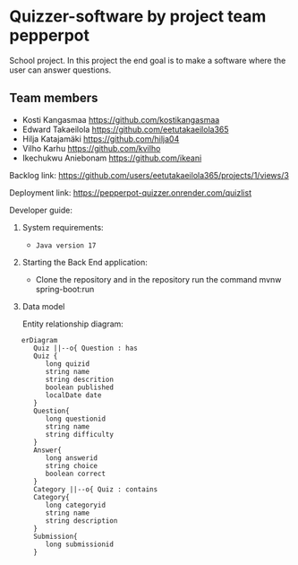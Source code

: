 # Quizzer-software by project team pepperpot
School project. In this project the end goal is to make a software where the user can answer questions.
## Team members
- Kosti Kangasmaa https://github.com/kostikangasmaa
- Edward Takaeilola https://github.com/eetutakaeilola365
- Hilja Katajamäki https://github.com/hilja04
- Vilho Karhu https://github.com/kvilho
- Ikechukwu Aniebonam https://github.com/ikeani

Backlog link:
https://github.com/users/eetutakaeilola365/projects/1/views/3

Deployment link:
https://pepperpot-quizzer.onrender.com/quizlist

Developer guide:
1. System requirements:
   - `Java version 17`

2. Starting the Back End application:
   - Clone the repository and in the repository run the command mvnw spring-boot:run
3. Data model
   
   Entity relationship diagram:
```mermaid
   erDiagram
      Quiz ||--o{ Question : has
      Quiz {
         long quizid
         string name
         string descrition
         boolean published
         localDate date
      }
      Question{
         long questionid
         string name
         string difficulty
      }
      Answer{
         long answerid
         string choice
         boolean correct
      }
      Category ||--o{ Quiz : contains
      Category{
         long categoryid
         string name
         string description
      }
      Submission{
         long submissionid
      }
```

